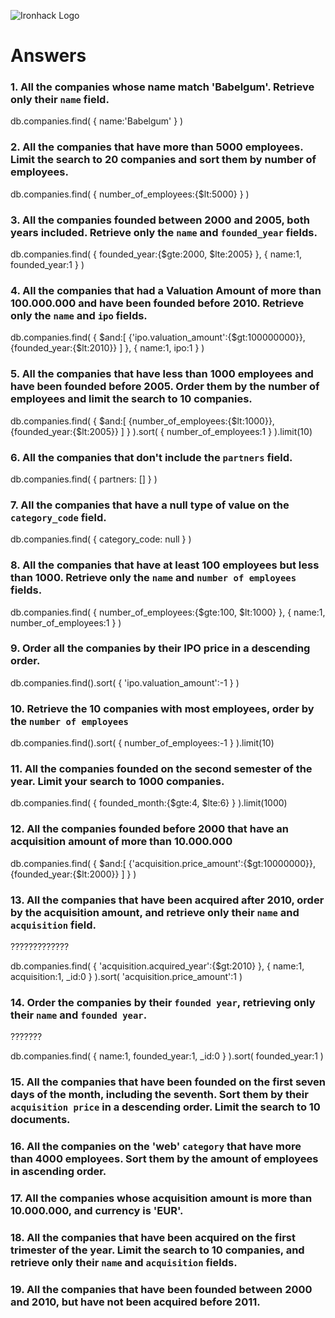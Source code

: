 ![Ironhack Logo](https://i.imgur.com/1QgrNNw.png)

# Answers

### 1. All the companies whose name match 'Babelgum'. Retrieve only their `name` field.

<!-- Your Code Goes Here -->
db.companies.find(
    {
        name:'Babelgum'
    }
)

### 2. All the companies that have more than 5000 employees. Limit the search to 20 companies and sort them by **number of employees**.

<!-- Your Code Goes Here -->
db.companies.find(
    {
        number_of_employees:{$lt:5000}
    }
)

### 3. All the companies founded between 2000 and 2005, both years included. Retrieve only the `name` and `founded_year` fields.

<!-- Your Code Goes Here -->
db.companies.find(
    {
        founded_year:{$gte:2000, $lte:2005}
    },
    {
        name:1,
        founded_year:1
    }
)

### 4. All the companies that had a Valuation Amount of more than 100.000.000 and have been founded before 2010. Retrieve only the `name` and `ipo` fields.

<!-- Your Code Goes Here -->
db.companies.find(
    {
        $and:[
        {'ipo.valuation_amount':{$gt:100000000}},
        {founded_year:{$lt:2010}}
        ]
    },
    {
        name:1,
        ipo:1
    }
)


### 5. All the companies that have less than 1000 employees and have been founded before 2005. Order them by the number of employees and limit the search to 10 companies.

<!-- Your Code Goes Here -->
db.companies.find(
    {
        $and:[
        {number_of_employees:{$lt:1000}},
        {founded_year:{$lt:2005}}
        ]
    }
).sort(
    {
        number_of_employees:1
    }
).limit(10)

### 6. All the companies that don't include the `partners` field.

<!-- Your Code Goes Here -->
db.companies.find(
    {
        partners: []
    }
)

### 7. All the companies that have a null type of value on the `category_code` field.

<!-- Your Code Goes Here -->
db.companies.find(
    {
        category_code: null
    }
)

### 8. All the companies that have at least 100 employees but less than 1000. Retrieve only the `name` and `number of employees` fields.

<!-- Your Code Goes Here -->
db.companies.find(
    {
        number_of_employees:{$gte:100, $lt:1000}
    },
    {
        name:1,
        number_of_employees:1
    }
)

### 9. Order all the companies by their IPO price in a descending order.

<!-- Your Code Goes Here -->
db.companies.find().sort(
    {
        'ipo.valuation_amount':-1
    }
)

### 10. Retrieve the 10 companies with most employees, order by the `number of employees`

<!-- Your Code Goes Here -->
db.companies.find().sort(
    {
        number_of_employees:-1
    }
).limit(10)


### 11. All the companies founded on the second semester of the year. Limit your search to 1000 companies.

<!-- Your Code Goes Here -->
db.companies.find(
    {
        founded_month:{$gte:4, $lte:6}
    }
).limit(1000)

### 12. All the companies founded before 2000 that have an acquisition amount of more than 10.000.000

<!-- Your Code Goes Here -->
db.companies.find(
    {
        $and:[
        {'acquisition.price_amount':{$gt:10000000}},
        {founded_year:{$lt:2000}}
        ]
    }
)


### 13. All the companies that have been acquired after 2010, order by the acquisition amount, and retrieve only their `name` and `acquisition` field.

<!-- Your Code Goes Here -->?????????????
db.companies.find(
    {
        'acquisition.acquired_year':{$gt:2010}
    },
    {
        name:1,
        acquisition:1,
        _id:0
    }
).sort(
    'acquisition.price_amount':1
)


### 14. Order the companies by their `founded year`, retrieving only their `name` and `founded year`.

<!-- Your Code Goes Here -->???????
db.companies.find(
    {
        name:1,
        founded_year:1,
        _id:0
    }
).sort(
    founded_year:1
)


### 15. All the companies that have been founded on the first seven days of the month, including the seventh. Sort them by their `acquisition price` in a descending order. Limit the search to 10 documents.

<!-- Your Code Goes Here -->

### 16. All the companies on the 'web' `category` that have more than 4000 employees. Sort them by the amount of employees in ascending order.

<!-- Your Code Goes Here -->

### 17. All the companies whose acquisition amount is more than 10.000.000, and currency is 'EUR'.

<!-- Your Code Goes Here -->

### 18. All the companies that have been acquired on the first trimester of the year. Limit the search to 10 companies, and retrieve only their `name` and `acquisition` fields.

<!-- Your Code Goes Here -->

### 19. All the companies that have been founded between 2000 and 2010, but have not been acquired before 2011.

<!-- Your Code Goes Here -->
